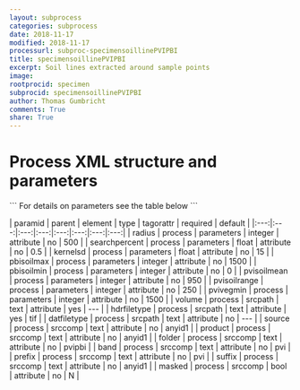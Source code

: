 ```yaml
---
layout: subprocess
categories: subprocess
date: 2018-11-17
modified: 2018-11-17
processurl: subproc-specimensoillinePVIPBI
title: specimensoillinePVIPBI
excerpt: Soil lines extracted around sample points
image: 
rootprocid: specimen
subprocid: specimensoillinePVIPBI
author: Thomas Gumbricht
comments: True
share: True
---
```


<h1 class='foot-description'>Process XML structure and parameters</h1>
```
For details on parameters see the table below
<?xml version="1.0" ?>
<process>
  <!--Generated from python-->
  <userproj plotid="yourplotid" projectid="yourprojectid" siteid="yoursiteid" system="systemid" tractid="yourtractid" userid="youruserid"/>
  <period endday="DD" endmonth="MM" endyear="YYYY" seasonendday="DD" seasonendmonth="MM" seasonstartday="DD" seasonstartmonth="MM" startday="DD" startmonth="MM" startyear="YYYY" timestep="timestep"/>
  <parameters kernelsd="xyz.abc" pbisoilmax="xyz" pbisoilmin="xyz" pvisoilmean="xyz" pvisoilrange="xyz" pvivegmin="xyz" radius="xyz" searchpercent="xyz.abc"/>
  <srcpath datfiletype="txtstring" hdrfiletype="txtstring" volume="txtstring"/>
  <srccomp band="txtstring" folder="txtstring" masked="True/False" prefix="txtstring" product="txtstring" source="txtstring" suffix="txtstring"/>
</process>
```

| paramid | parent | element | type | tagorattr | required | default |
|:---:|:---:|:---:|:---:|:---:|:---:|:---:|:---:|
| radius | process | parameters | integer | attribute | no | 500 |
| searchpercent | process | parameters | float | attribute | no | 0.5 |
| kernelsd | process | parameters | float | attribute | no | 15 |
| pbisoilmax | process | parameters | integer | attribute | no | 1500 |
| pbisoilmin | process | parameters | integer | attribute | no | 0 |
| pvisoilmean | process | parameters | integer | attribute | no | 950 |
| pvisoilrange | process | parameters | integer | attribute | no | 250 |
| pvivegmin | process | parameters | integer | attribute | no | 1500 |
| volume | process | srcpath | text | attribute | yes | --- |
| hdrfiletype | process | srcpath | text | attribute | yes | tif |
| datfiletype | process | srcpath | text | attribute | no | --- |
| source | process | srccomp | text | attribute | no | anyid1 |
| product | process | srccomp | text | attribute | no | anyid1 |
| folder | process | srccomp | text | attribute | no | pvipbi |
| band | process | srccomp | text | attribute | no | pvi |
| prefix | process | srccomp | text | attribute | no | pvi |
| suffix | process | srccomp | text | attribute | no | anyid1 |
| masked | process | srccomp | bool | attribute | no | N |
